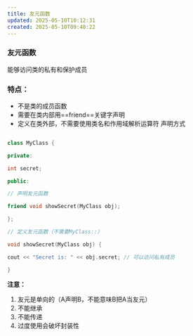 ```yaml
---
title: 友元函数
updated: 2025-05-10T10:12:31
created: 2025-05-10T09:48:22
---
```


### 友元函数
能够访问类的私有和保护成员
### 特点：
- 不是类的成员函数
- 需要在类内部用==<sub></sub>​friend​<sub></sub>==关键字声明
- 定义在类外部，不需要使用类名和作用域解析运算符
声明方式
```c++

class MyClass {

private:

int secret;

public:

// 声明友元函数

friend void showSecret(MyClass obj);

};

// 定义友元函数（不需要MyClass::）

void showSecret(MyClass obj) {

cout << "Secret is: " << obj.secret; // 可以访问私有成员

}
```
**注意：**
1.  友元是单向的（A声明B，不能意味B把A当友元）
2.  不能继承
3.  不能传递
4.  过度使用会破坏封装性


